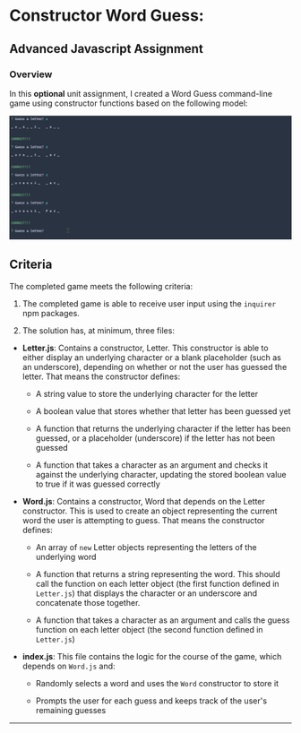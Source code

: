 # Constructor Word Guess:

## Advanced Javascript Assignment

### Overview

In this **optional** unit assignment, I created a Word Guess command-line game using constructor functions based on the following model:

![Word Guess Cli](./Images/01-WordGuess-Cli.gif)

## Criteria

The completed game meets the following criteria:

1. The completed game is able to receive user input using the `inquirer` npm packages.

2. The solution has, at minimum, three files:

- **Letter.js**: Contains a constructor, Letter. This constructor is able to either display an underlying character or a blank placeholder (such as an underscore), depending on whether or not the user has guessed the letter. That means the constructor defines:

  - A string value to store the underlying character for the letter

  - A boolean value that stores whether that letter has been guessed yet

  - A function that returns the underlying character if the letter has been guessed, or a placeholder (underscore) if the letter has not been guessed

  - A function that takes a character as an argument and checks it against the underlying character, updating the stored boolean value to true if it was guessed correctly

* **Word.js**: Contains a constructor, Word that depends on the Letter constructor. This is used to create an object representing the current word the user is attempting to guess. That means the constructor defines:

  - An array of `new` Letter objects representing the letters of the underlying word

  - A function that returns a string representing the word. This should call the function on each letter object (the first function defined in `Letter.js`) that displays the character or an underscore and concatenate those together.

  - A function that takes a character as an argument and calls the guess function on each letter object (the second function defined in `Letter.js`)

* **index.js**: This file contains the logic for the course of the game, which depends on `Word.js` and:

  - Randomly selects a word and uses the `Word` constructor to store it

  - Prompts the user for each guess and keeps track of the user's remaining guesses

---

<!-- need to make and include a video or gif -->
